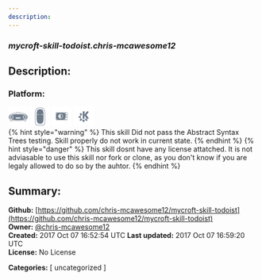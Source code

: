 ```yaml
---
description: 
---
```


### _mycroft-skill-todoist.chris-mcawesome12_  
## Description:  
  
  
  
### Platform:  
 ![Mark I](../.gitbook/assets/mark-1-icon.png)  ![Mark II](../.gitbook/assets/mark-2-icon.png)  ![Picroft](../.gitbook/assets/picroft-icon.png)  ![plasmoid](../.gitbook/assets/kde.png)   
{% hint style="warning" %}
This skill Did not pass the Abstract Syntax Trees testing. Skill properly do not work in current state.
{% endhint %}
{% hint style="danger" %}
This skill dosnt have any license attatched. It is not adviasable to use this skill nor fork or clone, as you don't know if you are legaly allowed to do so by the auhtor.
{% endhint %}
  
## Summary:  
**Github:** [https://github.com/chris-mcawesome12/mycroft-skill-todoist](https://github.com/chris-mcawesome12/mycroft-skill-todoist)  
**Owner:** [@chris-mcawesome12](https://github.com/chris-mcawesome12)  
**Created:** 2017 Oct 07 16:52:54 UTC  **Last updated:** 2017 Oct 07 16:59:20 UTC  
**License:** No License  
  
**Categories:** [ uncategorized ]   
